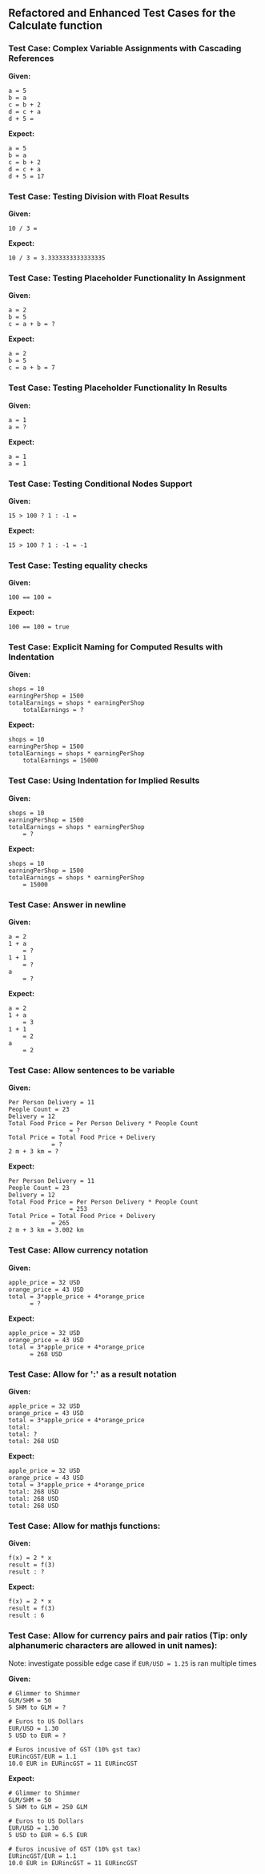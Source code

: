 ## Refactored and Enhanced Test Cases for the Calculate function

### Test Case: Complex Variable Assignments with Cascading References
**Given:**
```
a = 5
b = a
c = b + 2
d = c + a
d + 5 =
```

**Expect:**
```
a = 5
b = a
c = b + 2
d = c + a
d + 5 = 17
```

### Test Case: Testing Division with Float Results
**Given:**
```
10 / 3 =
```

**Expect:**
```
10 / 3 = 3.3333333333333335
```

### Test Case: Testing Placeholder Functionality In Assignment
**Given:**
```
a = 2
b = 5
c = a + b = ?
```

**Expect:**
```
a = 2
b = 5
c = a + b = 7
```

### Test Case: Testing Placeholder Functionality In Results
**Given:**
```
a = 1
a = ?
```

**Expect:**
```
a = 1
a = 1
```

### Test Case: Testing Conditional Nodes Support
**Given:**
```
15 > 100 ? 1 : -1 =
```

**Expect:**
```
15 > 100 ? 1 : -1 = -1
```

### Test Case: Testing equality checks
**Given:**
```
100 == 100 =
```

**Expect:**
```
100 == 100 = true
```


### Test Case: Explicit Naming for Computed Results with Indentation
**Given:**
```
shops = 10
earningPerShop = 1500
totalEarnings = shops * earningPerShop
    totalEarnings = ?
```

**Expect:**
```
shops = 10
earningPerShop = 1500
totalEarnings = shops * earningPerShop
    totalEarnings = 15000
```

### Test Case: Using Indentation for Implied Results
**Given:**
```
shops = 10
earningPerShop = 1500
totalEarnings = shops * earningPerShop
    = ?
```

**Expect:**
```
shops = 10
earningPerShop = 1500
totalEarnings = shops * earningPerShop
    = 15000
```

### Test Case: Answer in newline
**Given:**
```
a = 2
1 + a
    = ?
1 + 1
    = ?
a
    = ?
```

**Expect:**
```
a = 2
1 + a
    = 3
1 + 1
    = 2
a
    = 2
```

### Test Case: Allow sentences to be variable
**Given:**
```
Per Person Delivery = 11
People Count = 23
Delivery = 12
Total Food Price = Per Person Delivery * People Count
                 = ?
Total Price = Total Food Price + Delivery
            = ?
2 m + 3 km = ?
```

**Expect:**
```
Per Person Delivery = 11
People Count = 23
Delivery = 12
Total Food Price = Per Person Delivery * People Count
                 = 253
Total Price = Total Food Price + Delivery
            = 265
2 m + 3 km = 3.002 km
```

### Test Case: Allow currency notation
**Given:**
```
apple_price = 32 USD
orange_price = 43 USD
total = 3*apple_price + 4*orange_price
      = ?
```

**Expect:**
```
apple_price = 32 USD
orange_price = 43 USD
total = 3*apple_price + 4*orange_price
      = 268 USD
```

### Test Case: Allow for ':' as a result notation
**Given:**
```
apple_price = 32 USD
orange_price = 43 USD
total = 3*apple_price + 4*orange_price
total:
total: ?
total: 268 USD
```

**Expect:**
```
apple_price = 32 USD
orange_price = 43 USD
total = 3*apple_price + 4*orange_price
total: 268 USD
total: 268 USD
total: 268 USD
```

### Test Case: Allow for mathjs functions:
**Given:**
```
f(x) = 2 * x
result = f(3)
result : ?
```

**Expect:**
```
f(x) = 2 * x
result = f(3)
result : 6
```

### Test Case: Allow for currency pairs and pair ratios (Tip: only alphanumeric characters are allowed in unit names):

Note: investigate possible edge case if `EUR/USD = 1.25` is ran multiple times

**Given:**
```
# Glimmer to Shimmer
GLM/SHM = 50
5 SHM to GLM = ?

# Euros to US Dollars
EUR/USD = 1.30
5 USD to EUR = ?

# Euros incusive of GST (10% gst tax)
EURincGST/EUR = 1.1
10.0 EUR in EURincGST = 11 EURincGST
```

**Expect:**
```
# Glimmer to Shimmer
GLM/SHM = 50
5 SHM to GLM = 250 GLM

# Euros to US Dollars
EUR/USD = 1.30
5 USD to EUR = 6.5 EUR

# Euros incusive of GST (10% gst tax)
EURincGST/EUR = 1.1
10.0 EUR in EURincGST = 11 EURincGST
```
